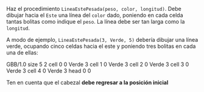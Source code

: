 Haz el procedimiento `LineaEstePesada(peso, color, longitud)`. Debe dibujar hacia el `Este` una línea del `color` dado, poniendo en cada celda tantas bolitas como indique el `peso`. La línea debe ser tan larga como la `longitud`.

A modo de ejemplo, `LineaEstePesada(3, Verde, 5)` debería dibujar una línea verde, ocupando cinco celdas hacia el este y poniendo tres bolitas en cada una de ellas:

<gs-board> 
  GBB/1.0 
  size 5 2 
  cell 0 0 Verde 3 
  cell 1 0 Verde 3 
  cell 2 0 Verde 3 
  cell 3 0 Verde 3 
  cell 4 0 Verde 3 
  head 0 0 
</gs-board>

Ten en cuenta que el cabezal **debe regresar a la posición inicial**